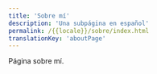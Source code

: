 ```yaml
---
title: 'Sobre mí'
description: 'Una subpágina en español'
permalink: /{{locale}}/sobre/index.html
translationKey: 'aboutPage'
---
```


Página sobre mí. 